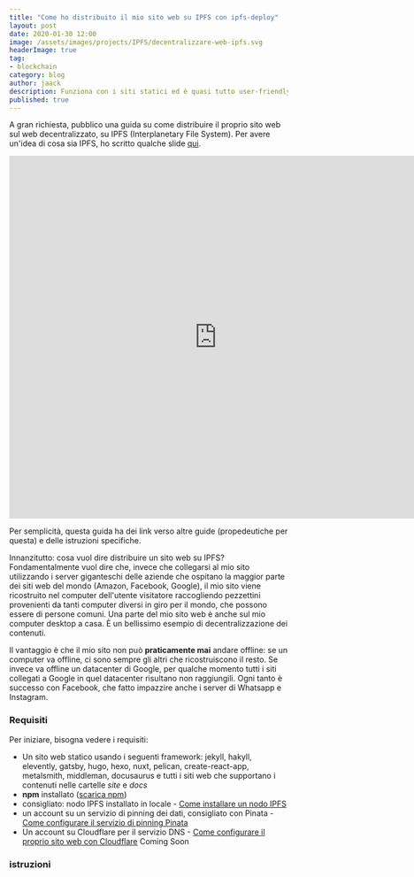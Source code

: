 ```yaml
---
title: "Come ho distribuito il mio sito web su IPFS con ipfs-deploy"
layout: post
date: 2020-01-30 12:00
image: /assets/images/projects/IPFS/decentralizzare-web-ipfs.svg
headerImage: true
tag:
- blockchain
category: blog
author: jaack
description: Funziona con i siti statici ed è quasi tutto user-friendly
published: true
---
```


A gran richiesta, pubblico una guida su come distribuire il proprio sito web
sul web decentralizzato, su IPFS (Interplanetary File System). Per avere un'idea
di cosa sia IPFS, ho scritto qualche slide [qui]({{base}}/blockchain-201-ipfs-token-non-fungibili/).

<iframe src="https://www.facebook.com/plugins/post.php?href=https%3A%2F%2Fwww.facebook.com%2Fijaack94%2Fposts%2F10220740078835142&width=750&show_text=true&height=656&appId" width="750" height="656" style="border:none;overflow:hidden" scrolling="no" frameborder="0" allowTransparency="true" allow="encrypted-media"></iframe>

Per semplicità, questa guida ha dei link verso altre guide (propedeutiche per questa) e delle istruzioni specifiche.

Innanzitutto: cosa vuol dire distribuire un sito web su IPFS? Fondamentalmente vuol dire che, invece che collegarsi al mio sito utilizzando i server giganteschi delle aziende che ospitano la maggior parte dei siti web del mondo (Amazon, Facebook, Google), il mio sito viene ricostruito nel computer dell'utente visitatore raccogliendo pezzettini provenienti da tanti computer diversi in giro per il mondo, che possono essere di persone comuni. Una parte del mio sito web è anche sul mio computer desktop a casa. È un bellissimo esempio di decentralizzazione dei contenuti.

Il vantaggio è che il mio sito non può **praticamente mai** andare offline: se un computer va offline, ci sono sempre gli altri che ricostruiscono il resto. Se invece va offline un datacenter di Google, per qualche momento tutti i siti collegati a Google in quel datacenter risultano non raggiungili. Ogni tanto è successo con Facebook, che fatto impazzire anche i server di Whatsapp e Instagram.

### Requisiti

Per iniziare, bisogna vedere i requisiti:
- Un sito web statico usando i seguenti framework: jekyll, hakyll, elevently, gatsby, hugo, hexo, nuxt, pelican, create-react-app, metalsmith, middleman, docusaurus e tutti i siti web che supportano i contenuti nelle cartelle *site* e *docs*
- **npm** installato ([scarica npm](https://nodejs.org/en/download/))
- consigliato: nodo IPFS installato in locale - [Come installare un nodo IPFS]({{base}}/installare-nodo-ipfs)
- un account su un servizio di pinning dei dati, consigliato con Pinata - [Come configurare il servizio di pinning Pinata]({{base}}/configurare-pinning-pinata-ipfs)
- Un account su Cloudflare per il servizio DNS - [Come configurare il proprio sito web con Cloudflare]() Coming Soon

### istruzioni
